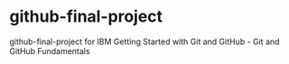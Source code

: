 # github-final-project
github-final-project for IBM Getting Started with Git and GitHub - Git and GitHub Fundamentals
